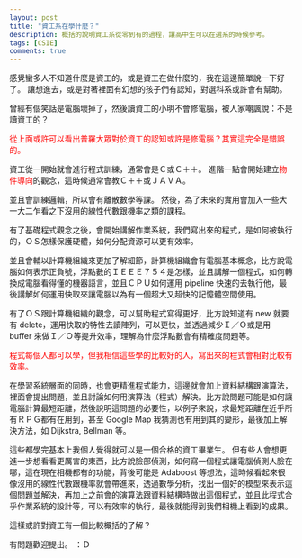 ```yaml
---
layout: post
title: "資工系在學什麼？"
description: 概括的說明資工系從零到有的過程，讓高中生可以在選系的時候參考。
tags: [CSIE]
comments: true
---
```

感覺蠻多人不知道什麼是資工的，或是資工在做什麼的，我在這邊簡單說一下好了。
讓想進去，或是對著裡面有幻想的孩子們有認知，對選科系或許會有幫助。

曾經有個笑話是電腦壞掉了，然後讀資工的小明不會修電腦，被人家嘲諷說：不是讀資工的？

<font color="#FF0000">從上面或許可以看出普羅大眾對於資工的認知或許是修電腦？其實這完全是錯誤的。</font>

資工從一開始就會進行程式訓練，通常會是Ｃ或Ｃ＋＋。
進階一點會開始建立<font color="#FF0000">物件導向</font>的觀念，這時候通常會教Ｃ＋＋或ＪＡＶＡ。

並且會訓練邏輯，所以會有離散數學等課。
然後，為了未來的實用會加入一些大一大二乍看之下沒用的線性代數跟機率之類的課程。

有了基礎程式觀念之後，會開始講解作業系統，我們寫出來的程式，是如何被執行的，ＯＳ怎樣保護硬體，如何分配資源可以更有效率。

並且會輔以計算機組織來更加了解細節，計算機組織會有電腦基本概念，比方說電腦如何表示正負號，浮點數的ＩＥＥＥ７５４是怎樣，並且講解一個程式，如何轉換成電腦看得懂的機器語言，並且ＣＰＵ如何運用 pipeline 快速的去執行他，最後講解如何運用快取來讓電腦以為有一個超大又超快的記憶體空間使用。

有了ＯＳ跟計算機組織的觀念，可以幫助程式寫得更好，比方說知道有 new 就要有 delete，運用快取的特性去讀陣列，可以更快，並透過減少Ｉ／Ｏ或是用 buffer 來做Ｉ／Ｏ等提升效率，理解為什麼浮點數會有精確度問題等。

<font color="#FF0000">程式每個人都可以學，但我相信這些學的比較好的人，寫出來的程式會相對比較有效率。</font>

在學習系統層面的同時，也會更精進程式能力，這邊就會加上資料結構跟演算法，裡面會提出問題，並且討論如何用演算法（程式）解決。比方說問題可能是如何讓電腦計算最短距離，然後說明這問題的必要性，以例子來說，求最短距離在近乎所有ＲＰＧ都有在用到，甚至 Google Map 我猜測也有用到其的變形，最後加上解決方法，如 Dijkstra, Bellman 等。

這些都學完基本上我個人覺得就可以是一個合格的資工畢業生。
但有些人會想更進一步想看看更厲害的東西，比方說臉部偵測，如何寫一個程式讓電腦偵測人臉在哪，這在現在相機都有的功能，背後可能是 Adaboost 等想法，這時候看起來很像沒用的線性代數跟機率就會帶進來，透過數學分析，找出一個好的模型來表示這個問題並解決，再加上之前會的演算法跟資料結構時做出這個程式，並且此程式合乎作業系統的設計等，可以有效率的執行，最後就能得到我們相機上看到的成果。

這樣或許對資工有一個比較概括的了解？

有問題歡迎提出。 ：Ｄ
